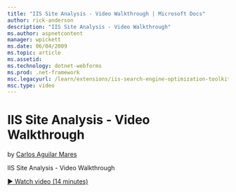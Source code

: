 ```yaml
---
title: "IIS Site Analysis - Video Walkthrough | Microsoft Docs"
author: rick-anderson
description: "IIS Site Analysis - Video Walkthrough"
ms.author: aspnetcontent
manager: wpickett
ms.date: 06/04/2009
ms.topic: article
ms.assetid: 
ms.technology: dotnet-webforms
ms.prod: .net-framework
msc.legacyurl: /learn/extensions/iis-search-engine-optimization-toolkit/iis-site-analysis-video-walkthrough
msc.type: video
---
```

IIS Site Analysis - Video Walkthrough
====================
by [Carlos Aguilar Mares](https://twitter.com/CarlosAguilarM)

IIS Site Analysis - Video Walkthrough

[&#9654; Watch video (14 minutes)](https://channel9.msdn.com/Blogs/IIS-NET-Site-Videos/iis-site-analysis-video-walkthrough)